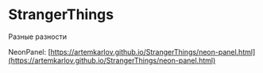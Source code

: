 # StrangerThings
Разные разности

NeonPanel: [https://artemkarlov.github.io/StrangerThings/neon-panel.html](https://artemkarlov.github.io/StrangerThings/neon-panel.html)
